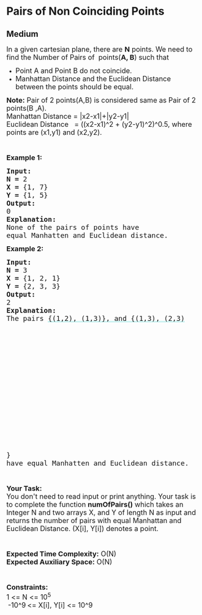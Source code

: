 # Pairs of Non Coinciding Points
## Medium 
<div class="problem-statement" style="user-select: auto;">
                <p style="user-select: auto;"></p><p style="user-select: auto;"><span style="font-size: 18px; user-select: auto;">In a given cartesian plane, there are <strong style="user-select: auto;">N</strong> points. We need to find the Number of Pairs of &nbsp;points(<strong style="user-select: auto;">A, B</strong>) such that</span></p>

<ul style="user-select: auto;">
	<li style="user-select: auto;"><span style="font-size: 18px; user-select: auto;">Point A and Point B do not coincide.</span></li>
	<li style="user-select: auto;"><span style="font-size: 18px; user-select: auto;">Manhattan Distance&nbsp;and the Euclidean Distance between the points should be equal.</span></li>
</ul>

<p style="user-select: auto;"><span style="font-size: 18px; user-select: auto;"><strong style="user-select: auto;">Note:</strong> Pair of 2 points(A,B) is considered same as Pair of 2 points(B ,A).<br style="user-select: auto;">
Manhattan Distance = |x2-x1|+|y2-y1|</span><br style="user-select: auto;">
<span style="font-size: 18px; user-select: auto;">Euclidean Distance &nbsp; = ((x2-x1)^2 + (y2-y1)^2)^0.5, where points are (x1,y1) and (x2,y2).</span></p>

<p style="user-select: auto;">&nbsp;</p>

<p style="user-select: auto;"><span style="font-size: 18px; user-select: auto;"><strong style="user-select: auto;">Example 1:</strong></span></p>

<pre style="user-select: auto;"><span style="font-size: 18px; user-select: auto;"><strong style="user-select: auto;">Input:</strong></span>
<span style="font-size: 18px; user-select: auto;"><strong style="user-select: auto;">N = </strong></span><span style="font-size: 18px; user-select: auto;">2</span>
<span style="font-size: 18px; user-select: auto;"><strong style="user-select: auto;">X = </strong>{1, 7}</span>
<span style="font-size: 18px; user-select: auto;"><strong style="user-select: auto;">Y = </strong>{1, 5}</span>
<span style="font-size: 18px; user-select: auto;"><strong style="user-select: auto;">Output:</strong></span>
<span style="font-size: 18px; user-select: auto;">0</span>
<span style="font-size: 18px; user-select: auto;"><strong style="user-select: auto;">Explanation:</strong></span>
<span style="font-size: 18px; user-select: auto;">None of the pairs of points have
equal Manhatten and Euclidean distance.</span></pre>

<p style="user-select: auto;"><span style="font-size: 18px; user-select: auto;"><strong style="user-select: auto;">Example 2:</strong></span></p>

<pre style="user-select: auto;"><span style="font-size: 18px; user-select: auto;"><strong style="user-select: auto;">Input:</strong></span>
<span style="font-size: 18px; user-select: auto;"><strong style="user-select: auto;">N = </strong></span><span style="font-size: 18px; user-select: auto;">3</span>
<span style="font-size: 18px; user-select: auto;"><strong style="user-select: auto;">X = </strong>{1, 2, 1}</span>
<span style="font-size: 18px; user-select: auto;"><strong style="user-select: auto;">Y = </strong>{2, 3, 3}</span>
<span style="font-size: 18px; user-select: auto;"><strong style="user-select: auto;">Output:</strong></span>
<span style="font-size: 18px; user-select: auto;">2</span>
<span style="font-size: 18px; user-select: auto;"><strong style="user-select: auto;">Explanation:</strong></span>
<span style="font-size: 18px; user-select: auto;">The pairs <lclighter data-id="lgt255432176" data-bundle-id="0" style="background-image: linear-gradient(transparent 0%, transparent calc(50% - 4px), rgb(204, 242, 241) calc(50% - 4px), rgb(204, 242, 241) 100%); transition: background-position 120ms ease-in-out 0s, padding 120ms ease-in-out 0s; background-size: 100% 200%; background-position: initial; background-color: initial; user-select: auto;">{(1,2), (1,3)}, and {(1,3), (2,3)</lclighter><div class="LinerThreadIcon LinerFirst" data-highlight-id="255432176" data-bundle-id="0" id="lgt255432176" style="background-image: url(&quot;https://gcpstorage.getliner.com/liner-service-bucket/user_photo_default/color-10/C.svg&quot;); user-select: auto;">
        <div class="LinerThreadIcon__dim" style="user-select: auto;"></div>
        <div class="LinerThreadIcon__mentioned" style="user-select: auto;">
          <div class="LinerThreadIcon__mentionedImg" style="user-select: auto;"></div>
        </div>
        <div class="LinerThreadIcon__onlyMe" style="user-select: auto;">
          <div class="LinerThreadIcon__onlyMeImg" style="user-select: auto;"></div>
        </div>
      </div>}
have equal Manhatten and Euclidean distance.</span></pre>

<p style="user-select: auto;">&nbsp;</p>

<p style="user-select: auto;"><span style="font-size: 18px; user-select: auto;"><strong style="user-select: auto;">Your Task:</strong><br style="user-select: auto;">
You don't need to read input or print anything. Your task is to complete the function <strong style="user-select: auto;">numOfPairs()</strong> which takes an Integer N and two arrays X, and Y of length N as input and returns the number of pairs with equal Manhattan and Euclidean Distance. (X[i], Y[i]) denotes a point.</span></p>

<p style="user-select: auto;">&nbsp;</p>

<p style="user-select: auto;"><span style="font-size: 18px; user-select: auto;"><strong style="user-select: auto;">Expected Time Complexity:</strong> O(N)<br style="user-select: auto;">
<strong style="user-select: auto;">Expected Auxiliary Space:</strong> O(N)</span></p>

<p style="user-select: auto;">&nbsp;</p>

<p style="user-select: auto;"><span style="font-size: 18px; user-select: auto;"><strong style="user-select: auto;">Constraints:</strong></span><br style="user-select: auto;">
<span style="font-size: 18px; user-select: auto;">1 &lt;= N &lt;= 10<sup style="user-select: auto;">5</sup></span><br style="user-select: auto;">
&nbsp;<span style="font-size: 18px; user-select: auto;">-10^9</span> <span style="font-size: 18px; user-select: auto;">&lt;= X[i], Y[i] &lt;= 10^9</span></p>
 <p style="user-select: auto;"></p>
            </div>